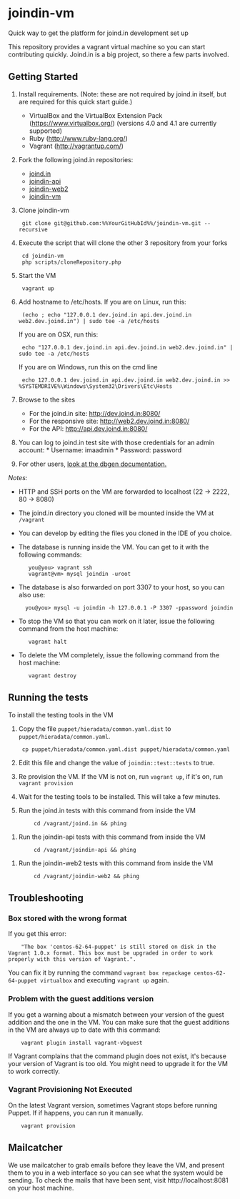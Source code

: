 joindin-vm
==========

Quick way to get the platform for joind.in development set up

This repository provides a vagrant virtual machine so you can start contributing quickly. Joind.in is a big project, so there a few parts involved. 

## Getting Started
1. Install requirements. (Note: these are not required by joind.in itself, but are required for this quick start guide.)
   - VirtualBox and the VirtualBox Extension Pack (https://www.virtualbox.org/) (versions 4.0 and 4.1 are currently supported)
   - Ruby (http://www.ruby-lang.org/)
   - Vagrant (http://vagrantup.com/)
1. Fork the following joind.in repositories:
	- [joind.in](https://github.com/joindin/joind.in)
	- [joindin-api](https://github.com/joindin/joindin-api)
	- [joindin-web2](https://github.com/joindin/joindin-web2)
	- [joindin-vm](https://github.com/joindin/joindin-vm)
1. Clone joindin-vm 

		git clone git@github.com:%%YourGitHubId%%/joindin-vm.git --recursive

1. Execute the script that will clone the other 3 repository from your forks

		cd joindin-vm
		php scripts/cloneRepository.php


1. Start the VM

		vagrant up


1. Add hostname to /etc/hosts.
   If you are on Linux, run this:

        (echo ; echo "127.0.0.1 dev.joind.in api.dev.joind.in web2.dev.joind.in") | sudo tee -a /etc/hosts
   
   If you are on OSX, run this:

        echo "127.0.0.1 dev.joind.in api.dev.joind.in web2.dev.joind.in" | sudo tee -a /etc/hosts

   If you are on Windows, run this on the cmd line

        echo 127.0.0.1 dev.joind.in api.dev.joind.in web2.dev.joind.in >> %SYSTEMDRIVE%\Windows\System32\Drivers\Etc\Hosts
1. Browse to the sites
	- For the joind.in site: http://dev.joind.in:8080/
	- For the responsive site: http://web2.dev.joind.in:8080/
	- For the API: http://api.dev.joind.in:8080/
1. You can log to joind.in test site with those credentials for an admin account:
		* Username: imaadmin
		* Password: password
1. For other users, [look at the dbgen documentation.](https://github.com/joindin/joindin-api/tree/master/tools/dbgen#usernames-and-passwords)

*Notes:*

- HTTP and SSH ports on the VM are forwarded to localhost (22 -> 2222, 80 -> 8080)
- The joind.in directory you cloned will be mounted inside the VM at `/vagrant`
- You can develop by editing the files you cloned in the IDE of you choice.
- The database is running inside the VM. You can get to it with the following commands:

         you@you> vagrant ssh
         vagrant@vm> mysql joindin -uroot
         
- The database is also forwarded on port 3307 to your host, so you can also use:
  
        you@you> mysql -u joindin -h 127.0.0.1 -P 3307 -ppassword joindin

- To stop the VM so that you can work on it later, issue the following command 
  from the host machine:

         vagrant halt

- To delete the VM completely, issue the following command from the host machine:

         vagrant destroy 


## Running the tests
To install the testing tools in the VM  

1. Copy the file `puppet/hieradata/common.yaml.dist` to
   `puppet/hieradata/common.yaml`.

        cp puppet/hieradata/common.yaml.dist puppet/hieradata/common.yaml
1. Edit this file and change the value of `joindin::test::tests` to true.
1. Re provision the VM. If the VM is not on, run `vagrant up`, if it's on, run `vagrant provision`  
1. Wait for the testing tools to be installed. This will take a few minutes.  
1. Run the joind.in tests with this command from inside the VM  
```
        cd /vagrant/joind.in && phing
```  
1. Run the joindin-api tests with this command from inside the VM  
```
        cd /vagrant/joindin-api && phing
```  
1. Run the joindin-web2 tests with this command from inside the VM  
```
        cd /vagrant/joindin-web2 && phing
```  

## Troubleshooting 

### Box stored with the wrong format
If you get this error:  

        "The box 'centos-62-64-puppet' is still stored on disk in the Vagrant 1.0.x format. This box must be upgraded in order to work properly with this version of Vagrant.".   

You can fix it by running the command `vagrant box repackage centos-62-64-puppet virtualbox` and executing `vagrant up` again.

### Problem with the guest additions version
If you get a warning about a mismatch between your version of the guest addition and the one in the VM. You can make sure that the guest additions in the VM are always up to date with this command:

        vagrant plugin install vagrant-vbguest
        
If Vagrant complains that the command plugin does not exist, it's because your version of Vagrant is too old. You might need to upgrade it for the VM to work correctly.

### Vagrant Provisioning Not Executed
On the latest Vagrant version, sometimes Vagrant stops before running Puppet. If if happens, you can run it manually. 

        vagrant provision

## Mailcatcher

We use mailcatcher to grab emails before they leave the VM, and present them to you in a web interface so you can see what the system would be sending.  To check the mails that have been sent, visit http://localhost:8081 on your host machine.

